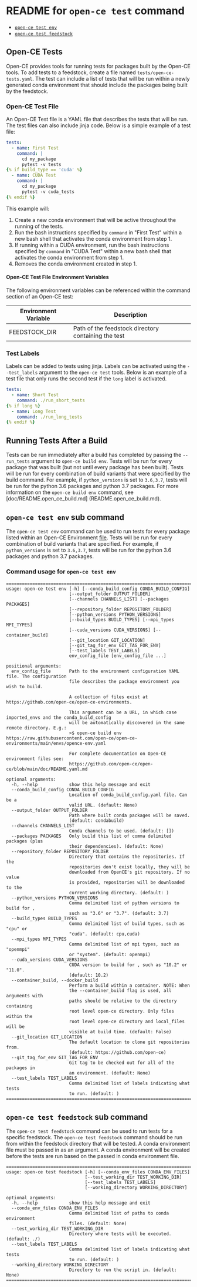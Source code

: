 # README for `open-ce test` command

* [`open-ce test env`](#open-ce-test-env-sub-command)
* [`open-ce test feedstock`](#open-ce-test-feedstock-sub-command)

## Open-CE Tests

Open-CE provides tools for running tests for packages built by the Open-CE tools. To add tests to a feedstock, create a file named `tests/open-ce-tests.yaml`. The test can include a list of tests that will be run within a newly generated conda environment that should include the packages being built by the feedstock.

### Open-CE Test File

An Open-CE Test file is a YAML file that describes the tests that will be run. The test files can also include jinja code. Below is a simple example of a test file:

```yaml
tests:
  - name: First Test
    command: |
      cd my_package
      pytest -v tests
{% if build_type == 'cuda' %}
  - name: CUDA Test
    command: |
      cd my_package
      pytest -v cuda_tests
{% endif %}
```

This example will:

1. Create a new conda environment that will be active throughout the running of the tests.
1. Run the bash instructions specified by `command` in "First Test" within a new bash shell that activates the conda environment from step 1.
1. If running within a CUDA environment, run the bash instructions specified by `command` in "CUDA Test" within a new bash shell that activates the conda environment from step 1.
1. Removes the conda environment created in step 1.

#### Open-CE Test File Environment Variables

The following environment variables can be referenced within the command section of an Open-CE test:

| Environment Variable | Description |
| -------------------- | ----------- |
| FEEDSTOCK_DIR        | Path of the feedstock directory containing the test |

### Test Labels

Labels can be added to tests using jinja. Labels can be activated using the `--test_labels` argument to the `open-ce test` tools. Below is an example of a test file that only runs the second test if the `long` label is activated.

```yaml
tests:
  - name: Short Test
    command: ./run_short_tests
{% if long %}
  - name: Long Test
    command: ./run_long_tests
{% endif %}
```

## Running Tests After a Build

Tests can be run immediately after a build has completed by passing the `--run_tests` argument to `open-ce build env`. Tests will be run for every package that was built (but not until every package has been built). Tests will be run for every combination of build variants that were specified by the build command. For example, if `python_versions` is set to `3.6,3.7`, tests will be run for the python 3.6 packages and python 3.7 packages. For more information on the `open-ce build env` command, see [doc/README.open_ce_build.md] (README.open_ce_build.md).

## `open-ce test env` sub command

The `open-ce test env` command can be used to run tests for every package listed within an Open-CE Environment [file](README.yaml.md). Tests will be run for every combination of build variants that are specified. For example, if `python_versions` is set to `3.6,3.7`, tests will be run for the python 3.6 packages and python 3.7 packages.

### Command usage for `open-ce test env`

```shell
==============================================================================
usage: open-ce test env [-h] [--conda_build_config CONDA_BUILD_CONFIG]
                        [--output_folder OUTPUT_FOLDER]
                        [--channels CHANNELS_LIST] [--packages PACKAGES]
                        [--repository_folder REPOSITORY_FOLDER]
                        [--python_versions PYTHON_VERSIONS]
                        [--build_types BUILD_TYPES] [--mpi_types MPI_TYPES]
                        [--cuda_versions CUDA_VERSIONS] [--container_build]
                        [--git_location GIT_LOCATION]
                        [--git_tag_for_env GIT_TAG_FOR_ENV]
                        [--test_labels TEST_LABELS]
                        env_config_file [env_config_file ...]

positional arguments:
  env_config_file       Path to the environment configuration YAML file. The configuration
                        file describes the package environment you wish to build.

                        A collection of files exist at https://github.com/open-ce/open-ce-environments.

                        This argument can be a URL, in which case imported_envs and the conda_build_config
                        will be automatically discovered in the same remote directory. E.g.:
                        >$ open-ce build env https://raw.githubusercontent.com/open-ce/open-ce-environments/main/envs/opence-env.yaml

                        For complete documentation on Open-CE environment files see:
                        https://github.com/open-ce/open-ce/blob/main/doc/README.yaml.md

optional arguments:
  -h, --help            show this help message and exit
  --conda_build_config CONDA_BUILD_CONFIG
                        Location of conda_build_config.yaml file. Can be a
                        valid URL. (default: None)
  --output_folder OUTPUT_FOLDER
                        Path where built conda packages will be saved.
                        (default: condabuild)
  --channels CHANNELS_LIST
                        Conda channels to be used. (default: [])
  --packages PACKAGES   Only build this list of comma delimited packages (plus
                        their dependencies). (default: None)
  --repository_folder REPOSITORY_FOLDER
                        Directory that contains the repositories. If the
                        repositories don't exist locally, they will be
                        downloaded from OpenCE's git repository. If no value
                        is provided, repositories will be downloaded to the
                        current working directory. (default: )
  --python_versions PYTHON_VERSIONS
                        Comma delimited list of python versions to build for ,
                        such as "3.6" or "3.7". (default: 3.7)
  --build_types BUILD_TYPES
                        Comma delimited list of build types, such as "cpu" or
                        "cuda". (default: cpu,cuda)
  --mpi_types MPI_TYPES
                        Comma delimited list of mpi types, such as "openmpi"
                        or "system". (default: openmpi)
  --cuda_versions CUDA_VERSIONS
                        CUDA version to build for , such as "10.2" or "11.0".
                        (default: 10.2)
  --container_build, --docker_build
                        Perform a build within a container. NOTE: When
                        the --container_build flag is used, all arguments with
                        paths should be relative to the directory containing
                        root level open-ce directory. Only files within the
                        root level open-ce directory and local_files will be
                        visible at build time. (default: False)
  --git_location GIT_LOCATION
                        The default location to clone git repositories from.
                        (default: https://github.com/open-ce)
  --git_tag_for_env GIT_TAG_FOR_ENV
                        Git tag to be checked out for all of the packages in
                        an environment. (default: None)
  --test_labels TEST_LABELS
                        Comma delimited list of labels indicating what tests
                        to run. (default: )
==============================================================================
```

## `open-ce test feedstock` sub command

The `open-ce test feedstock` command can be used to run tests for a specific feedstock. The `open-ce test feedstock` command should be run from within the feedstock directory that will be tested. A conda environment file must be passed in as an argument. A conda environment will be created before the tests are run based on the passed in conda environment file.

```shell
==============================================================================
usage: open-ce test feedstock [-h] [--conda_env_files CONDA_ENV_FILES]
                              [--test_working_dir TEST_WORKING_DIR]
                              [--test_labels TEST_LABELS]
                              [--working_directory WORKING_DIRECTORY]

optional arguments:
  -h, --help            show this help message and exit
  --conda_env_files CONDA_ENV_FILES
                        Comma delimited list of paths to conda environment
                        files. (default: None)
  --test_working_dir TEST_WORKING_DIR
                        Directory where tests will be executed. (default: ./)
  --test_labels TEST_LABELS
                        Comma delimited list of labels indicating what tests
                        to run. (default: )
  --working_directory WORKING_DIRECTORY
                        Directory to run the script in. (default: None)
==============================================================================
```
